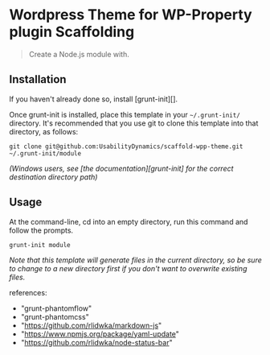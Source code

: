 # Wordpress Theme for WP-Property plugin Scaffolding

> Create a Node.js module with.

## Installation
If you haven't already done so, install [grunt-init][].

Once grunt-init is installed, place this template in your `~/.grunt-init/` directory. It's recommended that you use git to clone this template into that directory, as follows:

```
git clone git@github.com:UsabilityDynamics/scaffold-wpp-theme.git ~/.grunt-init/module
```

_(Windows users, see [the documentation][grunt-init] for the correct destination directory path)_

## Usage

At the command-line, cd into an empty directory, run this command and follow the prompts.

```
grunt-init module
```

_Note that this template will generate files in the current directory, so be sure to change to a new directory first if you don't want to overwrite existing files._


references:
  - "grunt-phantomflow"
  - "grunt-phantomcss"
  - "https://github.com/rlidwka/markdown-js"
  - "https://www.npmjs.org/package/yaml-update"
  - "https://github.com/rlidwka/node-status-bar"
        